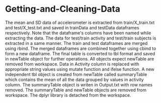 # Getting-and-Cleaning-Data
The mean and SD data of accelerometer is extracted from train/X_train.txt and test/X_test.txt and saved in trainData and testData dataframes respectively. Note that the dataframe's columns have been named while extracting the data.
The data for test/train activity and test/train subjects is extracted in a same manner.
The train and test dataframes are merged using rbind. The merged dataframes are combined together using cbind to form a new dataframe.
The final table is converted to tbl format and saved in newTable object for further operations.
All objects expect newTable are removed from workspace.
Data in Activity column is replaced with appropriate string values using mutate function and ifelse function.
A new independent tbl object is created from newTable called summaryTable which contains the mean of all the data grouped by values in activity column.
The summaryTable object is writen in Output.txt with row names removed.
The summaryTable and newTable objects are removed from workspace.
The dplyr library is detached from the workspace.
